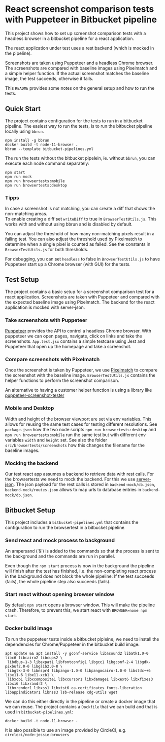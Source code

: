 # React screenshot comparison tests with Puppeteer in Bitbucket pipeline

This project shows how to set up screenshot comparison tests with a 
headless browser in a bitbucket pipeline for a react application.

The react application under test uses a rest backend (which is mocked in the pipeline). 

Screenshots are taken using Puppeteer and a headless Chrome browser. 
The screenshots are compared with baseline images using Pixelmatch and a simple helper function. 
If the actual screenshot matches the baseline image, the test succeeds, otherwise it fails.

This `README` provides some notes on the general setup and how to run the tests.

## Quick Start

The project contains configuration for the tests to run in a bitbucket pipeline. 
The easiest way to run the tests, is to run the bitbucket pipeline locally using `bbrun`.

```
npm install -g bbrun
docker build -t node-11-browser .
bbrun --template bitbucket-pipelines.yml
```

The run the tests without the bitbucket pipelein, ie. without `bbrun`, you can execute each node command separately:

```
npm start
npm run mock
npm run browsertests:mobile
npm run browsertests:desktop
```

### Tipps

In case a screenshot is not matching, you can create a diff that shows the non-matching areas.  
To enable creating a diff set `writeDiff` to true in `BrowserTestUtils.js`. This works with and without using bbrun
and is disabled by default.

You can adjust the threshold of how many non-matching pixels result in a failing test. You can also adjust
the threshold used by Pixelmatch to determine when a single pixel is counted as failed. 
See the constants in `BrowserTestUtils.js` for both thresholds.

For debugging, you can set `headless` to false in `BrowserTestUtils.js` to have Puppeteer start up a Chrome browser (with GUI)
for the tests.

## Test Setup

The project contains a basic setup for a screenshot comparison test for a react application. Screenshots are 
taken with Puppeteer and compared with the expected baseline image using Pixelmatch. The backend for 
the react application is mocked with server-json.

### Take screenshots with Puppeteer

[Puppeteer](https://github.com/GoogleChrome/puppeteer) provides the API to control a headless Chrome browser. 
With puppeteer we can open pages, navigate, click on links and take the screenshots. `App.test.jsx` contains
a simple testcase using Jest and Puppeteer that open up the homepage and take a screenshot.

### Compare screenshots with Pixelmatch

Once the screenshot is taken by Puppeteer, we use [Pixelmatch](https://github.com/mapbox/pixelmatch) 
to compare the screenshot with the baseline image. `BrowserTestUtils.js` contains the helper functions to perform the
screenshot comparison.

An alternative to having a customer helper function is using a library like 
[puppeteer-screenshot-tester](https://www.npmjs.com/package/puppeteer-screenshot-tester)

### Mobile and Desktop

Width and height of the browser viewport are set via env variables. This allows
for reusing the same test cases for testing different resolutions. See `package.json` how the two 
node scripts `npm run browsertests:desktop` and `npm run browsertests:mobile` run the same 
test but with different env variables `width` and `height` set. See also the folder `src/browsertests/screenshots`
how this changes the filename for the baseline images.

### Mocking the backend

Our test react app assumes a backend to retrieve data with rest calls. For the browsertests we need to
mock the backend. For this we use [server-json](https://github.com/typicode/json-server). 
The json payload for the rest calls is stored in `backend-mock/db.json`, `backend-mock/routes.json`
allows to map urls to database entries in `backend-mock/db.json`.

## Bitbucket Setup

This project includes a `bitbucket-pipelines.yml` that contains the configuration to run the browsertest in a bitbucket pipeline.

### Send react and mock process to background

An ampersand ('&') is added to the commands so that the process is sent to the background and 
the commands are run in parallel.

Even though the `npm start` process is now in the background the pipeline will finish 
after the test has finished, i.e. the non-completing react process in the background does not block the whole pipeline: 
If the test succeeds  (fails), the whole pipeline step also succeeds (fails).

### Start react without opening browser window

By default `npm start` opens a browser window. This will make the pipeline crash. 
Therefore, to prevent this, we start react with `BROWSER=none npm start`.

### Docker build image

To run the puppeteer tests inside a bitbucket pipleine, 
we need to install the dependencies for Chrome/Puppeteer in the bitbucket build image.

```
apt update && apt install -y gconf-service libasound2 libatk1.0-0 libc6 libcairo2 libcups2 \
 libdbus-1-3 libexpat1 libfontconfig1 libgcc1 libgconf-2-4 libgdk-pixbuf2.0-0 libglib2.0-0 \
 libgtk-3-0 libnspr4 libpango-1.0-0 libpangocairo-1.0-0 libstdc++6 libx11-6 libx11-xcb1 \
 libxcb1 libxcomposite1 libxcursor1 libxdamage1 libxext6 libxfixes3 libxi6 libxrandr2 \
 libxrender1 libxss1 libxtst6 ca-certificates fonts-liberation libappindicator1 libnss3 lsb-release xdg-utils wget

```

We can do this either directly in the pipeline or create a docker image that we can reuse. The project contains 
a `Dockfile` that we can build and that is used in `bitbucket-pipelines.yml`:

```
docker build -t node-11-browser .
```

It is also possible to use an image provided by CircleCI, e.g. `circleci/node:jessie-browsers`
